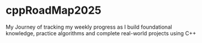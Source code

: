 # cppRoadMap2025
 My Journey of tracking my weekly progress as I build foundational knowledge, practice algorithms and complete real-world projects using C++
